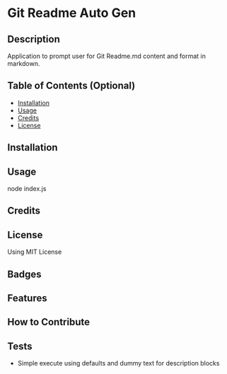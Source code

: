 # Git Readme Auto Gen

## Description

Application to prompt user for Git Readme.md content and format in markdown.

## Table of Contents (Optional)

- [Installation](#installation)
- [Usage](#usage)
- [Credits](#credits)
- [License](#license)

## Installation

## Usage

node index.js

## Credits

## License

Using MIT License

## Badges

## Features

## How to Contribute

## Tests

- Simple execute using defaults and dummy text for description blocks
